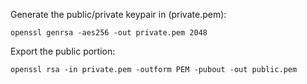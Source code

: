 
Generate the public/private keypair in (private.pem):

	openssl genrsa -aes256 -out private.pem 2048

Export the public portion:

	openssl rsa -in private.pem -outform PEM -pubout -out public.pem
